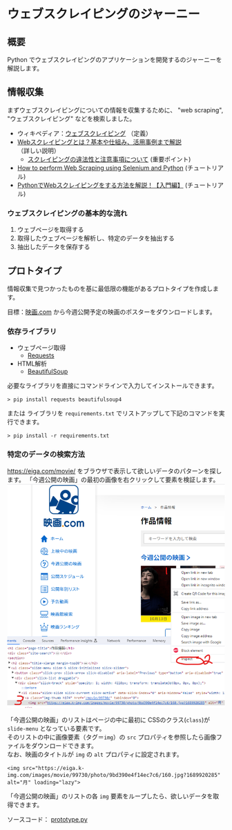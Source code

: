 # ウェブスクレイピングのジャーニー

## 概要

Python でウェブスクレイピングのアプリケーションを開発するのジャーニーを解説します。

## 情報収集

まずウェブスクレイピングについての情報を収集するために、
"web scraping", "ウェブスクレイピング" などを検索しました。

* ウィキペディア：[ウェブスクレイピング](https://ja.wikipedia.org/wiki/ウェブスクレイピング) （定義）
* [Webスクレイピングとは？基本や仕組み、活用事例まで解説](https://www.octoparse.jp/blog/web-scraping) （詳しい説明）
  * [スクレイピングの違法性と注意事項について](https://www.octoparse.jp/blog/web-scraping#55スクレイピングの違法性と注意事項について) (重要ポイント)
* [How to perform Web Scraping using Selenium and Python](https://www.browserstack.com/guide/web-scraping-using-selenium-python) (チュートリアル)
* [PythonでWebスクレイピングをする方法を解説！【入門編】](https://udemy.benesse.co.jp/development/python-work/web-scraping.html) (チュートリアル)


### ウェブスクレイピングの基本的な流れ

1. ウェブページを取得する
1. 取得したウェブページを解析し、特定のデータを抽出する
1. 抽出したデータを保存する


## プロトタイプ

情報収集で見つかったものを基に最低限の機能があるプロトタイプを作成します。

目標：[映画.com](https://eiga.com/movie/) から今週公開予定の映画のポスターをダウンロードします。

### 依存ライブラリ

* ウェブページ取得
  * [Requests](https://requests.readthedocs.io/en/latest/user/quickstart#make-a-request)
* HTML解析
  * [BeautifulSoup](http://kondou.com/BS4/)

必要なライブラリを直接にコマンドラインで入力してインストールできます。
```
> pip install requests beautifulsoup4
```
または ライブラリを `requirements.txt` でリストアップして下記のコマンドを実行できます。
```
> pip install -r requirements.txt
```

### 特定のデータの検索方法

https://eiga.com/movie/ をブラウザで表示して欲しいデータのパターンを探します。
「今週公開の映画」の最初の画像を右クリックして要素を検証します。  
![映画.comで今週公開の映画の要素を検証する](eigacom_inspect_this_weeks_releases.png)

「今週公開の映画」のリストはページの中に最初に CSSのクラス(`class`)が `slide-menu` となっている要素です。  
そのリストの中に画像要素（タグ＝`img`）の `src` プロパティを参照したら画像ファイルをダウンロードできます。  
なお、映画のタイトルが `img` の `alt` プロパティに設定されます。
```
<img src="https://eiga.k-img.com/images/movie/99730/photo/9bd390e4f14ec7c6/160.jpg?1689920285" alt="月" loading="lazy">
```

「今週公開の映画」のリストの各 `img` 要素をループしたら、欲しいデータを取得できます。

ソースコード： [prototype.py]()
